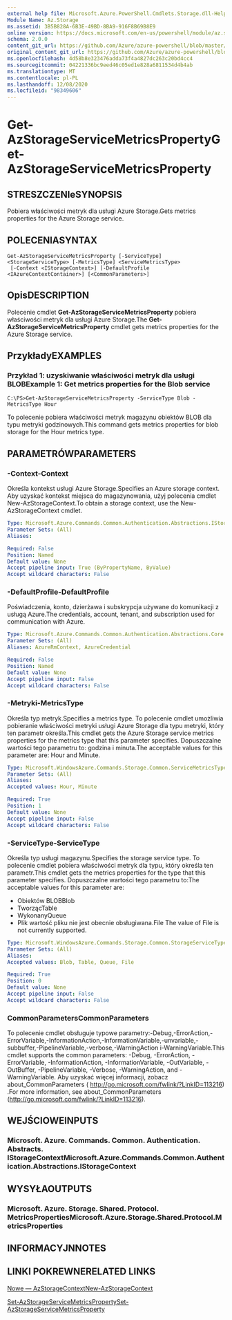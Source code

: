 ```yaml
---
external help file: Microsoft.Azure.PowerShell.Cmdlets.Storage.dll-Help.xml
Module Name: Az.Storage
ms.assetid: 3B5B828A-6B3E-49BD-8BA9-916F8B69B8E9
online version: https://docs.microsoft.com/en-us/powershell/module/az.storage/get-azstorageservicemetricsproperty
schema: 2.0.0
content_git_url: https://github.com/Azure/azure-powershell/blob/master/src/Storage/Storage.Management/help/Get-AzStorageServiceMetricsProperty.md
original_content_git_url: https://github.com/Azure/azure-powershell/blob/master/src/Storage/Storage.Management/help/Get-AzStorageServiceMetricsProperty.md
ms.openlocfilehash: 4d58b8e323476adda73f4a4827dc263c20bd4cc4
ms.sourcegitcommit: 04221336bc9eed46c05ed1e828a6811534d4b4ab
ms.translationtype: MT
ms.contentlocale: pl-PL
ms.lasthandoff: 12/08/2020
ms.locfileid: "98349606"
---
```

# <span data-ttu-id="91c24-101">Get-AzStorageServiceMetricsProperty</span><span class="sxs-lookup"><span data-stu-id="91c24-101">Get-AzStorageServiceMetricsProperty</span></span>

## <span data-ttu-id="91c24-102">STRESZCZENIe</span><span class="sxs-lookup"><span data-stu-id="91c24-102">SYNOPSIS</span></span>
<span data-ttu-id="91c24-103">Pobiera właściwości metryk dla usługi Azure Storage.</span><span class="sxs-lookup"><span data-stu-id="91c24-103">Gets metrics properties for the Azure Storage service.</span></span>

## <span data-ttu-id="91c24-104">POLECENIA</span><span class="sxs-lookup"><span data-stu-id="91c24-104">SYNTAX</span></span>

```
Get-AzStorageServiceMetricsProperty [-ServiceType] <StorageServiceType> [-MetricsType] <ServiceMetricsType>
 [-Context <IStorageContext>] [-DefaultProfile <IAzureContextContainer>] [<CommonParameters>]
```

## <span data-ttu-id="91c24-105">Opis</span><span class="sxs-lookup"><span data-stu-id="91c24-105">DESCRIPTION</span></span>
<span data-ttu-id="91c24-106">Polecenie cmdlet **Get-AzStorageServiceMetricsProperty** pobiera właściwości metryk dla usługi Azure Storage.</span><span class="sxs-lookup"><span data-stu-id="91c24-106">The **Get-AzStorageServiceMetricsProperty** cmdlet gets metrics properties for the Azure Storage service.</span></span>

## <span data-ttu-id="91c24-107">Przykłady</span><span class="sxs-lookup"><span data-stu-id="91c24-107">EXAMPLES</span></span>

### <span data-ttu-id="91c24-108">Przykład 1: uzyskiwanie właściwości metryk dla usługi BLOB</span><span class="sxs-lookup"><span data-stu-id="91c24-108">Example 1: Get metrics properties for the Blob service</span></span>
```
C:\PS>Get-AzStorageServiceMetricsProperty -ServiceType Blob -MetricsType Hour
```

<span data-ttu-id="91c24-109">To polecenie pobiera właściwości metryk magazynu obiektów BLOB dla typu metryki godzinowych.</span><span class="sxs-lookup"><span data-stu-id="91c24-109">This command gets metrics properties for blob storage for the Hour metrics type.</span></span>

## <span data-ttu-id="91c24-110">PARAMETRÓW</span><span class="sxs-lookup"><span data-stu-id="91c24-110">PARAMETERS</span></span>

### <span data-ttu-id="91c24-111">-Context</span><span class="sxs-lookup"><span data-stu-id="91c24-111">-Context</span></span>
<span data-ttu-id="91c24-112">Określa kontekst usługi Azure Storage.</span><span class="sxs-lookup"><span data-stu-id="91c24-112">Specifies an Azure storage context.</span></span>
<span data-ttu-id="91c24-113">Aby uzyskać kontekst miejsca do magazynowania, użyj polecenia cmdlet New-AzStorageContext.</span><span class="sxs-lookup"><span data-stu-id="91c24-113">To obtain a storage context, use the New-AzStorageContext cmdlet.</span></span>

```yaml
Type: Microsoft.Azure.Commands.Common.Authentication.Abstractions.IStorageContext
Parameter Sets: (All)
Aliases:

Required: False
Position: Named
Default value: None
Accept pipeline input: True (ByPropertyName, ByValue)
Accept wildcard characters: False
```

### <span data-ttu-id="91c24-114">-DefaultProfile</span><span class="sxs-lookup"><span data-stu-id="91c24-114">-DefaultProfile</span></span>
<span data-ttu-id="91c24-115">Poświadczenia, konto, dzierżawa i subskrypcja używane do komunikacji z usługą Azure.</span><span class="sxs-lookup"><span data-stu-id="91c24-115">The credentials, account, tenant, and subscription used for communication with Azure.</span></span>

```yaml
Type: Microsoft.Azure.Commands.Common.Authentication.Abstractions.Core.IAzureContextContainer
Parameter Sets: (All)
Aliases: AzureRmContext, AzureCredential

Required: False
Position: Named
Default value: None
Accept pipeline input: False
Accept wildcard characters: False
```

### <span data-ttu-id="91c24-116">-Metryki</span><span class="sxs-lookup"><span data-stu-id="91c24-116">-MetricsType</span></span>
<span data-ttu-id="91c24-117">Określa typ metryk.</span><span class="sxs-lookup"><span data-stu-id="91c24-117">Specifies a metrics type.</span></span>
<span data-ttu-id="91c24-118">To polecenie cmdlet umożliwia pobieranie właściwości metryki usługi Azure Storage dla typu metryki, który ten parametr określa.</span><span class="sxs-lookup"><span data-stu-id="91c24-118">This cmdlet gets the Azure Storage service metrics properties for the metrics type that this parameter specifies.</span></span>
<span data-ttu-id="91c24-119">Dopuszczalne wartości tego parametru to: godzina i minuta.</span><span class="sxs-lookup"><span data-stu-id="91c24-119">The acceptable values for this parameter are: Hour and Minute.</span></span>

```yaml
Type: Microsoft.WindowsAzure.Commands.Storage.Common.ServiceMetricsType
Parameter Sets: (All)
Aliases:
Accepted values: Hour, Minute

Required: True
Position: 1
Default value: None
Accept pipeline input: False
Accept wildcard characters: False
```

### <span data-ttu-id="91c24-120">-ServiceType</span><span class="sxs-lookup"><span data-stu-id="91c24-120">-ServiceType</span></span>
<span data-ttu-id="91c24-121">Określa typ usługi magazynu.</span><span class="sxs-lookup"><span data-stu-id="91c24-121">Specifies the storage service type.</span></span>
<span data-ttu-id="91c24-122">To polecenie cmdlet pobiera właściwości metryk dla typu, który określa ten parametr.</span><span class="sxs-lookup"><span data-stu-id="91c24-122">This cmdlet gets the metrics properties for the type that this parameter specifies.</span></span>
<span data-ttu-id="91c24-123">Dopuszczalne wartości tego parametru to:</span><span class="sxs-lookup"><span data-stu-id="91c24-123">The acceptable values for this parameter are:</span></span>
- <span data-ttu-id="91c24-124">Obiektów BLOB</span><span class="sxs-lookup"><span data-stu-id="91c24-124">Blob</span></span> 
- <span data-ttu-id="91c24-125">Tworząc</span><span class="sxs-lookup"><span data-stu-id="91c24-125">Table</span></span>
- <span data-ttu-id="91c24-126">Wykonany</span><span class="sxs-lookup"><span data-stu-id="91c24-126">Queue</span></span>
- <span data-ttu-id="91c24-127">Plik wartość pliku nie jest obecnie obsługiwana.</span><span class="sxs-lookup"><span data-stu-id="91c24-127">File The value of File is not currently supported.</span></span>

```yaml
Type: Microsoft.WindowsAzure.Commands.Storage.Common.StorageServiceType
Parameter Sets: (All)
Aliases:
Accepted values: Blob, Table, Queue, File

Required: True
Position: 0
Default value: None
Accept pipeline input: False
Accept wildcard characters: False
```

### <span data-ttu-id="91c24-128">CommonParameters</span><span class="sxs-lookup"><span data-stu-id="91c24-128">CommonParameters</span></span>
<span data-ttu-id="91c24-129">To polecenie cmdlet obsługuje typowe parametry:-Debug,-ErrorAction,-ErrorVariable,-InformationAction,-InformationVariable,-unvariable,-subbuffer,-PipelineVariable,-verbose,-WarningAction i-WarningVariable.</span><span class="sxs-lookup"><span data-stu-id="91c24-129">This cmdlet supports the common parameters: -Debug, -ErrorAction, -ErrorVariable, -InformationAction, -InformationVariable, -OutVariable, -OutBuffer, -PipelineVariable, -Verbose, -WarningAction, and -WarningVariable.</span></span> <span data-ttu-id="91c24-130">Aby uzyskać więcej informacji, zobacz about_CommonParameters ( http://go.microsoft.com/fwlink/?LinkID=113216) .</span><span class="sxs-lookup"><span data-stu-id="91c24-130">For more information, see about_CommonParameters (http://go.microsoft.com/fwlink/?LinkID=113216).</span></span>

## <span data-ttu-id="91c24-131">WEJŚCIOWE</span><span class="sxs-lookup"><span data-stu-id="91c24-131">INPUTS</span></span>

### <span data-ttu-id="91c24-132">Microsoft. Azure. Commands. Common. Authentication. Abstracts. IStorageContext</span><span class="sxs-lookup"><span data-stu-id="91c24-132">Microsoft.Azure.Commands.Common.Authentication.Abstractions.IStorageContext</span></span>

## <span data-ttu-id="91c24-133">WYSYŁA</span><span class="sxs-lookup"><span data-stu-id="91c24-133">OUTPUTS</span></span>

### <span data-ttu-id="91c24-134">Microsoft. Azure. Storage. Shared. Protocol. MetricsProperties</span><span class="sxs-lookup"><span data-stu-id="91c24-134">Microsoft.Azure.Storage.Shared.Protocol.MetricsProperties</span></span>

## <span data-ttu-id="91c24-135">INFORMACYJN</span><span class="sxs-lookup"><span data-stu-id="91c24-135">NOTES</span></span>

## <span data-ttu-id="91c24-136">LINKI POKREWNE</span><span class="sxs-lookup"><span data-stu-id="91c24-136">RELATED LINKS</span></span>

[<span data-ttu-id="91c24-137">Nowe — AzStorageContext</span><span class="sxs-lookup"><span data-stu-id="91c24-137">New-AzStorageContext</span></span>](./New-AzStorageContext.md)

[<span data-ttu-id="91c24-138">Set-AzStorageServiceMetricsProperty</span><span class="sxs-lookup"><span data-stu-id="91c24-138">Set-AzStorageServiceMetricsProperty</span></span>](./Set-AzStorageServiceMetricsProperty.md)


